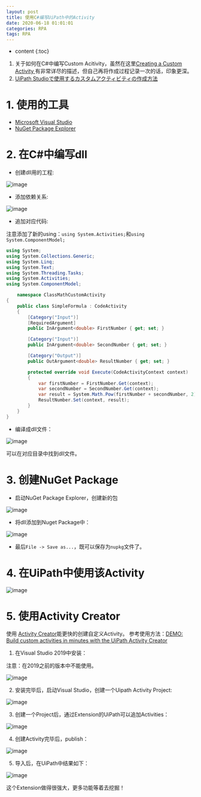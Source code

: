 ```yaml
---
layout: post
title: 使用C#编写UiPath中的Activity
date: 2020-06-18 01:01:01
categories: RPA
tags: RPA
---
```

* content
{:toc}

1. 关于如何在C#中编写Custom Acitivity，虽然在这里[Creating a Custom Activity
](https://docs.uipath.com/activities/docs/creating-a-custom-activity)有非常详尽的描述，但自己再将作成过程记录一次的话，印象更深。
2. [UiPath Studioで使用するカスタムアクティビティの作成方法](https://qiita.com/masatomix/items/1f63513e80313a99faeb)

# 1. 使用的工具

- [Microsoft Visual Studio](https://visualstudio.microsoft.com/ja/) 
- [NuGet Package Explorer](https://github.com/NuGetPackageExplorer/NuGetPackageExplorer/releases)

# 2. 在C#中编写dll

- 创建dll用的工程:

![image](https://user-images.githubusercontent.com/18595935/84987203-b4764e00-b17a-11ea-86ac-d693ee933a61.png)

- 添加依赖关系:

![image](https://user-images.githubusercontent.com/18595935/84987277-d1128600-b17a-11ea-91d4-4a3cbc815945.png)

- 追加对应代码:

注意添加了新的using：`using System.Activities;`和`using System.ComponentModel;`

```csharp
using System;
using System.Collections.Generic;
using System.Linq;
using System.Text;
using System.Threading.Tasks;
using System.Activities;
using System.ComponentModel;

    namespace ClassMathCustomActivity
{
    public class SimpleFormula : CodeActivity
    {
        [Category("Input")]
        [RequiredArgument]
        public InArgument<double> FirstNumber { get; set; }

        [Category("Input")]
        public InArgument<double> SecondNumber { get; set; }

        [Category("Output")]
        public OutArgument<double> ResultNumber { get; set; }

        protected override void Execute(CodeActivityContext context)
        {
            var firstNumber = FirstNumber.Get(context);
            var secondNumber = SecondNumber.Get(context);
            var result = System.Math.Pow(firstNumber + secondNumber, 2);
            ResultNumber.Set(context, result);
        }
    }
}
```

- 编译成dll文件：

![image](https://user-images.githubusercontent.com/18595935/84987551-54cc7280-b17b-11ea-912c-510c96353ad9.png)

可以在对应目录中找到dll文件。

# 3. 创建NuGet Package

- 启动NuGet Package Explorer，创建新的包

![image](https://user-images.githubusercontent.com/18595935/84987677-92c99680-b17b-11ea-8cff-426e8048ad50.png)

- 将dll添加到Nuget Package中：

![image](https://user-images.githubusercontent.com/18595935/84988034-3c108c80-b17c-11ea-9cdf-3b14865a9b80.png)


- 最后`File -> Save as...`，既可以保存为`nupkg`文件了。

# 4. 在UiPath中使用该Activity

![image](https://user-images.githubusercontent.com/18595935/84990097-9bbc6700-b17f-11ea-8ca8-b0980f5c45f4.png)

# 5. 使用Activity Creator

使用 [Activity Creator](https://connect.uipath.com/ja/marketplace/components/activity-set-creator)能更快的创建自定义Activity。
参考使用方法：[DEMO: Build custom activities in minutes with the UiPath Activity Creator](https://www.youtube.com/watch?time_continue=43&v=p8GrdJHwHPw&feature=emb_logo)

1. 在Visual Studio 2019中安装：

注意：在2019之前的版本中不能使用。

![image](https://user-images.githubusercontent.com/18595935/87009889-c50d6780-c200-11ea-9e2c-299307fce577.png)

2. 安装完毕后，启动Visual Studio，创建一个Uipath Activity Project:

![image](https://user-images.githubusercontent.com/18595935/87010193-2f260c80-c201-11ea-968d-f80c06b4129e.png)

3. 创建一个Project后，通过Extension的UiPath可以追加Activities：

![image](https://user-images.githubusercontent.com/18595935/87010707-eae73c00-c201-11ea-874e-8c79f8465f54.png)

4. 创建Activity完毕后，publish：

![image](https://user-images.githubusercontent.com/18595935/87013215-423adb80-c205-11ea-8984-9cb41ff8f36e.png)


5. 导入后，在UiPath中结果如下：

![image](https://user-images.githubusercontent.com/18595935/87013690-02282880-c206-11ea-8d78-c4483e869875.png)

这个Extension做得很强大，更多功能等着去挖掘！


